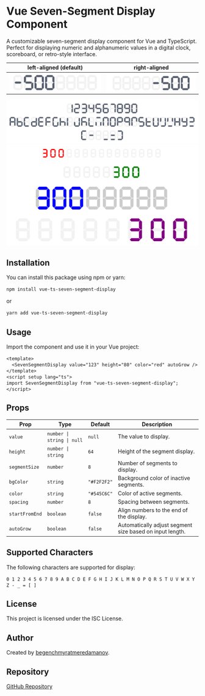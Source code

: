 # Vue Seven-Segment Display Component

A customizable seven-segment display component for Vue and TypeScript. Perfect for displaying numeric and alphanumeric values in a digital clock, scoreboard, or retro-style interface.


| left-aligned (default)                             | right-aligned                                  |
|----------------------------------------------------|------------------------------------------------|
| ![Seven Segment Display start](./assets/start.jpg) | ![Seven Segment Display end](./assets/end.jpg) |

![Seven Segment Display examples1](./assets/examples2.png)
![Seven Segment Display examples](./assets/examples.png)

## Installation

You can install this package using npm or yarn:

```sh
npm install vue-ts-seven-segment-display
```

or

```sh
yarn add vue-ts-seven-segment-display
```

## Usage

Import the component and use it in your Vue project:

```tsx
<template>
  <SevenSegmentDisplay value="123" height="80" color="red" autoGrow />
</template>
<script setup lang="ts">
import SevenSegmentDisplay from "vue-ts-seven-segment-display";
</script>
```

## Props

| Prop         | Type                       | Default   | Description |
|-------------|----------------------------|-----------|-------------|
| `value`     | `number \| string \| null` | `null` | The value to display. |
| `height`    | `number \| string`         | `64`      | Height of the segment display. |
| `segmentSize` | `number`                   | `8`       | Number of segments to display. |
| `bgColor`   | `string`                   | `"#F2F2F2"` | Background color of inactive segments. |
| `color`     | `string`                   | `"#545C6C"` | Color of active segments. |
| `spacing`   | `number`                   | `8`       | Spacing between segments. |
| `startFromEnd` | `boolean`                  | `false`   | Align numbers to the end of the display. |
| `autoGrow`  | `boolean`                  | `false`   | Automatically adjust segment size based on input length. |

## Supported Characters

The following characters are supported for display:

```
0 1 2 3 4 5 6 7 8 9 A B C D E F G H I J K L M N O P Q R S T U V W X Y Z - _ = [ ]
```

## License

This project is licensed under the ISC License.

## Author

Created by [begenchmyratmeredamanov](mailto:begenchmyratmeredamanov@gmail.com).

## Repository

[GitHub Repository](https://github.com/begenchmyrat/vue-ts-seven-segment-display)

